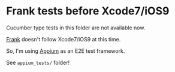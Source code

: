 # Frank tests before Xcode7/iOS9

Cucumber type tests in this folder are not available now.

[Frank](https://github.com/TestingWithFrank/Frank) doesn't follow Xcode7/iOS9 at this time.

So, I'm using [Appium](http://appium.io/) as an E2E test framework.

See `appium_tests/` folder!